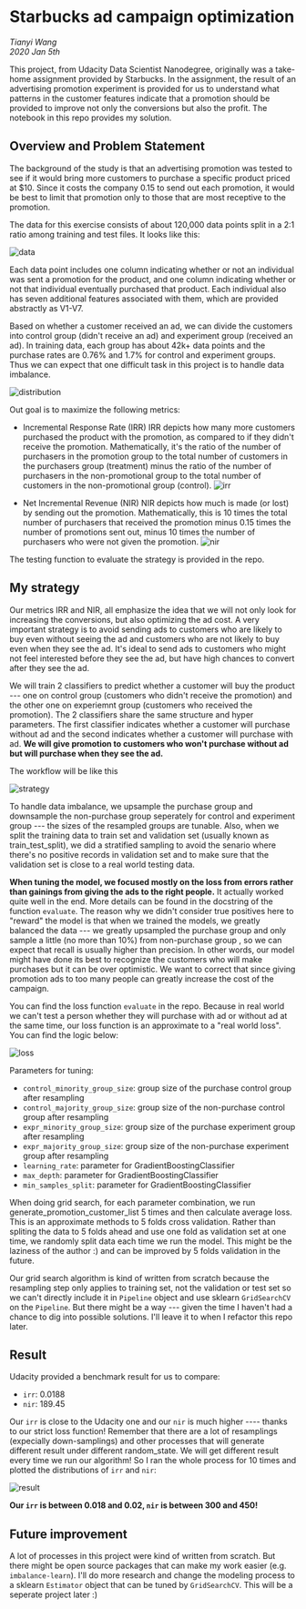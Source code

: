 # Starbucks ad campaign optimization

*Tianyi Wang*
<br>*2020 Jan 5th*

This project, from Udacity Data Scientist Nanodegree, originally was a take-home assignment provided by Starbucks. In the assignment, the result of an advertising promotion experiment is provided for us to understand what patterns in the customer features indicate that a promotion should be provided to improve not only the conversions but also the profit. The notebook in this repo provides my solution.

## Overview and Problem Statement

The background of the study is that an advertising promotion was tested to see if it would bring more customers to purchase a specific product priced at $10. Since it costs the company 0.15 to send out each promotion, it would be best to limit that promotion only to those that are most receptive to the promotion.

The data for this exercise consists of about 120,000 data points split in a 2:1 ratio among training and test files. It looks like this:

![data](https://raw.githubusercontent.com/tianyiwangnova/2020_project__Starbucks_Ad_Campaign_Optimization/master/screenshots/data_sample.png)

Each data point includes one column indicating whether or not an individual was sent a promotion for the product, and one column indicating whether or not that individual eventually purchased that product. Each individual also has seven additional features associated with them, which are provided abstractly as V1-V7.

Based on whether a customer received an ad, we can divide the customers into control group (didn't receive an ad) and experiment group (received an ad). In training data, each group has about 42k+ data points and the purchase rates are 0.76% and 1.7% for control and experiment groups. Thus we can expect that one difficult task in this project is to handle data imbalance.

![distribution](https://raw.githubusercontent.com/tianyiwangnova/2020_project__Starbucks_Ad_Campaign_Optimization/master/screenshots/train_data_description.png)

Out goal is to maximize the following metrics:
* Incremental Response Rate (IRR)
IRR depicts how many more customers purchased the product with the promotion, as compared to if they didn't receive the promotion. Mathematically, it's the ratio of the number of purchasers in the promotion group to the total number of customers in the purchasers group (treatment) minus the ratio of the number of purchasers in the non-promotional group to the total number of customers in the non-promotional group (control).
![irr](https://raw.githubusercontent.com/tianyiwangnova/2020_project__Starbucks_Ad_Campaign_Optimization/master/screenshots/irr.png)

* Net Incremental Revenue (NIR)
NIR depicts how much is made (or lost) by sending out the promotion. Mathematically, this is 10 times the total number of purchasers that received the promotion minus 0.15 times the number of promotions sent out, minus 10 times the number of purchasers who were not given the promotion.
![nir](https://raw.githubusercontent.com/tianyiwangnova/2020_project__Starbucks_Ad_Campaign_Optimization/master/screenshots/nir.png)

The testing function to evaluate the strategy is provided in the repo.

## My strategy

Our metrics IRR and NIR, all emphasize the idea that we will not only look for increasing the conversions, but also optimizing the ad cost. A very important strategy is to avoid sending ads to customers who are  likely to buy even without seeing the ad and customers who are not likely to buy even when they see the ad. It's ideal to send ads to customers who might not feel interested before they see the ad, but have high chances to convert after they see the ad.

We will train 2 classifiers to predict whether a customer will buy the product --- one on control group (customers who didn't receive the promotion) and the other one on experiemnt group (customers who received the promotion). The 2 classifiers share the same structure and hyper parameters. The first classifier indicates whether a customer will purchase without ad and the second indicates whether a customer will purchase with ad. **We will give promotion to customers who won't purchase without ad but will purchase when they see the ad.**

The workflow will be like this 

![strategy](https://raw.githubusercontent.com/tianyiwangnova/2020_project__Starbucks_Ad_Campaign_Optimization/master/screenshots/starbucks_strategy.jpg)

To handle data imbalance, we upsample the purchase group and downsample the non-purchase group seperately for control and experiment group --- the sizes of the resampled groups are tunable. Also, when we split the training data to train set and validation set (usually known as train_test_split), we did a stratified sampling to avoid the senario where there's no positive records in validation set and to make sure that the validation set is close to a real world testing data.

**When tuning the model, we focused mostly on the loss from errors rather than gainings from giving the ads to the right people.** It actually worked quite well in the end. More details can be found in the docstring of the function `evaluate`. The reason why we didn't consider true positives here to "reward" the model is that when we trained the models, we greatly balanced the data --- we greatly upsampled the purchase group and only sample a little (no more than 10%) from non-purchase group , so we can expect that recall is usually higher than precision. In other words, our model might have done its best to recognize the customers who will make purchases but it can be over optimistic. We want to correct that since giving promotion ads to too many people can greatly increase the cost of the campaign.

You can find the loss function `evaluate` in the repo. Because in real world we can't test a person whether they will purchase with ad or without ad at the same time, our loss function is an approximate to a "real world loss". You can find the logic below:

![loss](https://raw.githubusercontent.com/tianyiwangnova/2020_project__Starbucks_Ad_Campaign_Optimization/master/screenshots/startbucks_loss_function.jpg)

Parameters for tuning:
* `control_minority_group_size`: group size of the purchase control group after resampling
* `control_majority_group_size`: group size of the non-purchase control group after resampling
* `expr_minority_group_size`: group size of the purchase experiment group after resampling
* `expr_majority_group_size`: group size of the non-purchase experiment group after resampling
* `learning_rate`: parameter for GradientBoostingClassifier
* `max_depth`: parameter for GradientBoostingClassifier
* `min_samples_split`: parameter for GradientBoostingClassifier

When doing grid search, for each parameter combination, we run generate_promotion_customer_list 5 times and then calculate average loss. This is an approximate methods to 5 folds cross validation. Rather than spliting the data to 5 folds ahead and use one fold as validation set at one time, we randomly split data each time we run the model. This might be the laziness of the author :) and can be improved by 5 folds validation in the future. 

Our grid search algorithm is kind of written from scratch because the resampling step only applies to training set, not the validation or test set so we can't directly include it in `Pipeline` object and use sklearn `GridSearchCV` on the `Pipeline`. But there might be a way --- given the time I haven't had a chance to dig into possible solutions. I'll leave it to when I refactor this repo later.

## Result

Udacity provided a benchmark result for us to compare: 

* `irr`: 0.0188
* `nir`: 189.45

Our `irr` is close to the Udacity one and our `nir` is much higher ---- thanks to our strict loss function!
Remember that there are a lot of resamplings (expecially down-samplings) and other processes that will generate different result under different random_state. We will get different result every time we run our algorithm! So I ran the whole process for 10 times and plotted the distributions of `irr` and `nir`:

![result](https://raw.githubusercontent.com/tianyiwangnova/2020_project__Starbucks_Ad_Campaign_Optimization/master/screenshots/result.png)

**Our `irr` is between 0.018 and 0.02, `nir` is between 300 and 450!**

## Future improvement

A lot of processes in this project were kind of written from scratch. But there might be open source packages that can make my work easier (e.g. `imbalance-learn`). I'll do more research and change the modeling process to a sklearn `Estimator` object that can be tuned by `GridSearchCV`. This will be a seperate project later :)